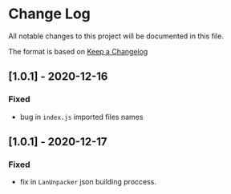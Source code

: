 # Change Log
All notable changes to this project will be documented in this file.

The format is based on [Keep a Changelog](http://keepachangelog.com/)

## [1.0.1] - 2020-12-16
### Fixed

- bug in `index.js` imported files names

## [1.0.1] - 2020-12-17
### Fixed

- fix in `LanUnpacker` json building proccess.